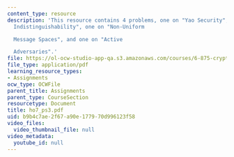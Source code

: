 ```yaml
---
content_type: resource
description: 'This resource contains 4 problems, one on "Yao Security", one on "Neighbour
  Indistinguishability", one on "Non-Uniform

  Message Spaces", and one on "Active

  Adversaries".'
file: https://ol-ocw-studio-app-qa.s3.amazonaws.com/courses/6-875-cryptography-and-cryptanalysis-spring-2005/b9b4c7ae2f67a90e177970d996123f58_ho7_ps3.pdf
file_type: application/pdf
learning_resource_types:
- Assignments
ocw_type: OCWFile
parent_title: Assignments
parent_type: CourseSection
resourcetype: Document
title: ho7_ps3.pdf
uid: b9b4c7ae-2f67-a90e-1779-70d996123f58
video_files:
  video_thumbnail_file: null
video_metadata:
  youtube_id: null
---
```

